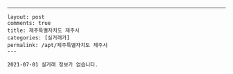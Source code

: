 ---
    layout: post
    comments: true
    title: 제주특별자치도 제주시
    categories: [실거래가]
    permalink: /apt/제주특별자치도 제주시
    ---

    2021-07-01 실거래 정보가 없습니다.

    